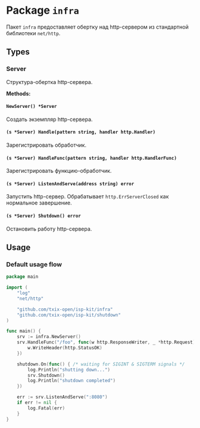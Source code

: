 # Package `infra`

Пакет `infra` предоставляет обертку над http-сервером из стандартной библиотеки `net/http`.

## Types

### Server

Структура-обертка http-сервера.

**Methods:**

#### `NewServer() *Server`

Создать экземпляр http-сервера.

#### `(s *Server) Handle(pattern string, handler http.Handler)`

Зарегистрировать обработчик.

#### `(s *Server) HandleFunc(pattern string, handler http.HandlerFunc)`

Зарегистрировать функцию-обработчик.

#### `(s *Server) ListenAndServe(address string) error`

Запустить http-сервер. Обрабатывает `http.ErrServerClosed` как нормальное завершение.

#### `(s *Server) Shutdown() error`

Остановить работу http-сервера.

## Usage

### Default usage flow

```go
package main

import (
	"log"
	"net/http"

	"github.com/txix-open/isp-kit/infra"
	"github.com/txix-open/isp-kit/shutdown"
)

func main() {
	srv := infra.NewServer()
	srv.HandleFunc("/foo", func(w http.ResponseWriter, _ *http.Request) {
		w.WriteHeader(http.StatusOK)
	})

	shutdown.On(func() { /* waiting for SIGINT & SIGTERM signals */
		log.Println("shutting down...")
		srv.Shutdown()
		log.Println("shutdown completed")
	})

	err := srv.ListenAndServe(":8080")
	if err != nil {
		log.Fatal(err)
	}
}

```